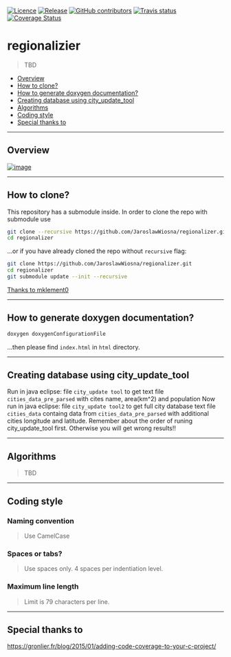 [![Licence](https://img.shields.io/github/license/JaroslawWiosna/regionalizer.svg)]()
[![Release](https://img.shields.io/github/release/JaroslawWiosna/regionalizer.svg?maxAge=3600)](https://github.com/JaroslawWiosna/regionalizer/releases)
[![GitHub contributors](https://img.shields.io/github/contributors/JaroslawWiosna/regionalizer.svg)](https://github.com/JaroslawWiosna/regionalizer/graphs/contributors)
[![Travis status](https://travis-ci.org/JaroslawWiosna/regionalizer.svg)](https://travis-ci.org/JaroslawWiosna/regionalizer)
[![Coverage Status](https://coveralls.io/repos/github/JaroslawWiosna/regionalizer/badge.svg)](https://coveralls.io/github/JaroslawWiosna/regionalizer)
# regionalizier

> TBD

  - [Overview](#overview)
  - [How to clone?](#how-to-clone)
  - [How to generate doxygen documentation?](#how-to-generate-doxygen-documentation)
  - [Creating database using city_update_tool](#creating-database-using-city_update_tools)
  - [Algorithms](#algorithms)
  - [Coding style](#coding-style)
  - [Special thanks to](#special-thanks-to)

---

## Overview

[![image](https://i.imgur.com/UqwvidQ.png)](https://i.imgur.com/UqwvidQ.png)

---

## How to clone?

This repository has a submodule inside. In order to clone the repo with submodule use
```sh
git clone --recursive https://github.com/JaroslawWiosna/regionalizer.git
cd regionalizer
```
...or if you have already cloned the repo without `recursive` flag:
```sh
git clone https://github.com/JaroslawWiosna/regionalizer.git
cd regionalizer
git submodule update --init --recursive
```

[Thanks to mklement0](https://stackoverflow.com/questions/3796927/how-to-git-clone-including-submodules)

---

## How to generate doxygen documentation?

```sh
doxygen doxygenConfigurationFile
```
...then please find `index.html` in `html` directory.

---

## Creating database using city_update_tool

Run in java eclipse: file `city_update tool` to get text file `cities_data_pre_parsed` with cites name, area(km^2) and population
Now run in java eclipse: file `city_update tool2` to get full city database text file `cities_data` containg data from `cities_data_pre_parsed` with additional cities longitude and latitude.
Remember about the order of runing city_update_tool first. Otherwise you will get wrong results!!

---

## Algorithms

> TBD

---

## Coding style

### Naming convention

> Use CamelCase

### Spaces or tabs?

> Use spaces only. 4 spaces per indentiation level.

### Maximum line length

> Limit is 79 characters per line.

---

## Special thanks to
https://gronlier.fr/blog/2015/01/adding-code-coverage-to-your-c-project/

